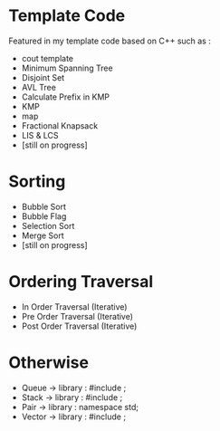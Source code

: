 # Template Code

Featured in my template code based on C++ such as :
- cout template 
- Minimum Spanning Tree
- Disjoint Set
- AVL Tree
- Calculate Prefix in KMP
- KMP
- map
- Fractional Knapsack
- LIS & LCS
- [still on progress]

# Sorting
- Bubble Sort
- Bubble Flag
- Selection Sort
- Merge Sort
- [still on progress]

# Ordering Traversal
- In Order Traversal (Iterative)
- Pre Order Traversal (Iterative)
- Post Order Traversal (Iterative)

# Otherwise
- Queue -> library : #include <queue>;
- Stack -> library : #include <stack>;
- Pair -> library : namespace std;
- Vector -> library : #include <vector>;
